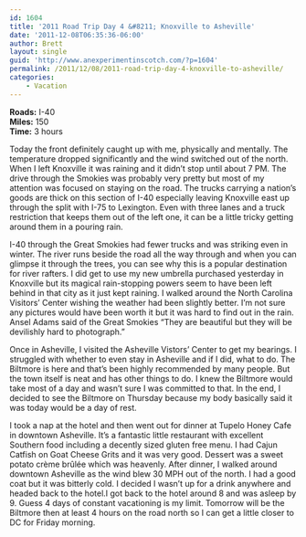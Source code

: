 ```yaml
---
id: 1604
title: '2011 Road Trip Day 4 &#8211; Knoxville to Asheville'
date: '2011-12-08T06:35:36-06:00'
author: Brett
layout: single
guid: 'http://www.anexperimentinscotch.com/?p=1604'
permalink: /2011/12/08/2011-road-trip-day-4-knoxville-to-asheville/
categories:
    - Vacation
---
```


**Roads:** I-40  
**Miles:** 150  
**Time:**  3 hours

Today the front definitely caught up with me, physically and mentally. The temperature dropped significantly and the wind switched out of the north. When I left Knoxville it was raining and it didn’t stop until about 7 PM. The drive through the Smokies was probably very pretty but most of my attention was focused on staying on the road. The trucks carrying a nation’s goods are thick on this section of I-40 especially leaving Knoxville east up through the split with I-75 to Lexington. Even with three lanes and a truck restriction that keeps them out of the left one, it can be a little tricky getting around them in a pouring rain.

I-40 through the Great Smokies had fewer trucks and was striking even in winter. The river runs beside the road all the way through and when you can glimpse it through the trees, you can see why this is a popular destination for river rafters. I did get to use my new umbrella purchased yesterday in Knoxville but its magical rain-stopping powers seem to have been left behind in that city as it just kept raining. I walked around the North Carolina Visitors’ Center wishing the weather had been slightly better. I’m not sure any pictures would have been worth it but it was hard to find out in the rain. Ansel Adams said of the Great Smokies “They are beautiful but they will be devilishly hard to photograph.”

Once in Asheville, I visited the Asheville Vistors’ Center to get my bearings. I struggled with whether to even stay in Asheville and if I did, what to do. The Biltmore is here and that’s been highly recommended by many people. But the town itself is neat and has other things to do. I knew the Biltmore would take most of a day and wasn’t sure I was committed to that. In the end, I decided to see the Biltmore on Thursday because my body basically said it was today would be a day of rest.

I took a nap at the hotel and then went out for dinner at Tupelo Honey Cafe in downtown Asheville. It’s a fantastic little restaurant with excellent Southern food including a decently sized gluten free menu. I had Cajun Catfish on Goat Cheese Grits and it was very good. Dessert was a sweet potato crème brûlée which was heavenly. After dinner, I walked around downtown Asheville as the wind blew 30 MPH out of the north. I had a good coat but it was bitterly cold. I decided I wasn’t up for a drink anywhere and headed back to the hotel.I got back to the hotel around 8 and was asleep by 9. Guess 4 days of constant vacationing is my limit. Tomorrow will be the Biltmore then at least 4 hours on the road north so I can get a little closer to DC for Friday morning.